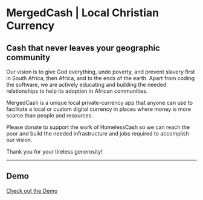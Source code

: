# MergedCash | Local Christian Currency
## Cash that never leaves your geographic community

Our vision is to give God everything, undo poverty, and prevent slavery first in South Africa, then Africa, and to the ends of the earth.
Apart from coding the software, we are actively educating and building the needed relationships to help its adoption in African communities.

MergedCash is a unique local private-currency app that anyone can use to facilitate a local or custom digital currency in places where money is more scarce than people and resources.

Please donate to support the work of HomelessCash so we can reach the poor and build the needed infrastructure and jobs required to accomplish our vision.

Thank you for your tireless generosity!

---
## Demo
[Check out the Demo](https://demo.mergedcash.com)
